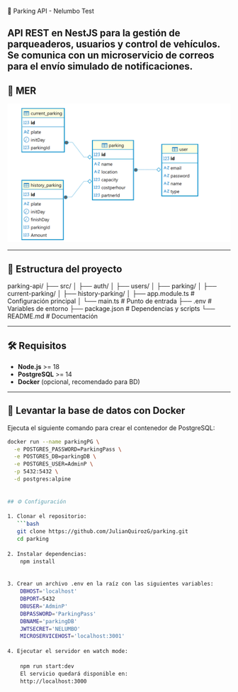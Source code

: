  🚗 Parking API - Nelumbo Test

API REST en **NestJS** para la gestión de parqueaderos, usuarios y control de vehículos.  
Se comunica con un **microservicio de correos** para el envío simulado de notificaciones.
---
## 📂 MER

![MER](./image.png)

---
## 📂 Estructura del proyecto

  parking-api/
├── src/
│ ├── auth/
│ ├── users/ 
│ ├── parking/ 
│ ├── current-parking/ 
│ ├── history-parking/ 
│ ├── app.module.ts # Configuración principal
│ └── main.ts # Punto de entrada
├── .env # Variables de entorno
├── package.json # Dependencias y scripts
└── README.md # Documentación

---

## 🛠️ Requisitos

- **Node.js** >= 18
- **PostgreSQL** >= 14
- **Docker** (opcional, recomendado para BD)

---

## 🐘 Levantar la base de datos con Docker

Ejecuta el siguiente comando para crear el contenedor de PostgreSQL:

```bash
docker run --name parkingPG \
  -e POSTGRES_PASSWORD=ParkingPass \
  -e POSTGRES_DB=parkingDB \
  -e POSTGRES_USER=AdminP \
  -p 5432:5432 \
  -d postgres:alpine


## ⚙️ Configuración

1. Clonar el repositorio:
   ```bash
   git clone https://github.com/JulianQuirozG/parking.git
   cd parking

2. Instalar dependencias:
    npm install


3. Crear un archivo .env en la raíz con las siguientes variables:
    DBHOST='localhost'
    DBPORT=5432
    DBUSER='AdminP'
    DBPASSWORD='ParkingPass'
    DBNAME='parkingDB'
    JWTSECRET='NELUMBO' 
    MICROSERVICEHOST='localhost:3001'

4. Ejecutar el servidor en watch mode:

    npm run start:dev
    El servicio quedará disponible en:
    http://localhost:3000   